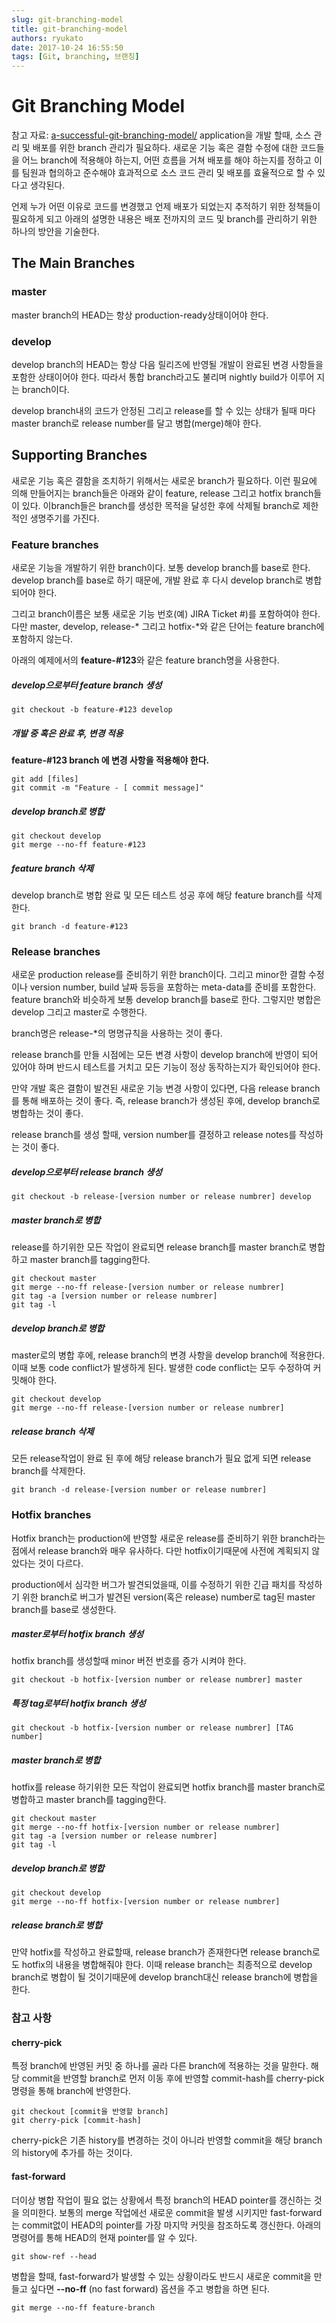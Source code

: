 ```yaml
---
slug: git-branching-model
title: git-branching-model
authors: ryukato
date: 2017-10-24 16:55:50
tags: [Git, branching, 브랜칭]
---
```


<!-- truncate -->

# Git Branching Model
참고 자료: [a-successful-git-branching-model/](http://nvie.com/posts/a-successful-git-branching-model/)
application을 개발 할때, 소스 관리 및 배포를 위한 branch 관리가 필요하다. 새로운 기능 혹은 결함 수정에 대한 코드들을 어느 branch에 적용해야 하는지, 어떤 흐름을 거쳐 배포를 해야 하는지를 정하고 이를 팀원과 협의하고 준수해야 효과적으로 소스 코드 관리 및 배포를 효율적으로 할 수 있다고 생각된다.

언제 누가 어떤 이유로 코드를 변경했고 언제 배포가 되었는지 추적하기 위한 정책들이 필요하게 되고 아래의 설명한 내용은 배포 전까지의 코드 및 branch를 관리하기 위한 하나의 방안을 기술한다.

## The Main Branches
### master
master branch의 HEAD는 항상 production-ready상태이어야 한다.

### develop
develop branch의 HEAD는 항상 다음 릴리즈에 반영될 개발이 완료된 변경 사항들을 포함한 상태이어야 한다. 따라서 통합 branch라고도 불리며 nightly build가 이루어 지는 branch이다.

develop branch내의 코드가 안정된 그리고 release를 할 수 있는 상태가 될때 마다 master branch로 release number를 달고 병합(merge)해야 한다.

## Supporting Branches
새로운 기능 혹은 결함을 조치하기 위해서는 새로운 branch가 필요하다. 이런 필요에 의해 만들어지는 branch들은 아래와 같이 feature, release 그리고 hotfix branch들이 있다. 이branch들은 branch를 생성한 목적을 달성한 후에 삭제될 branch로 제한적인 생명주기를 가진다.

### Feature branches
새로운 기능을 개발하기 위한 branch이다. 보통 develop branch를 base로 한다. develop branch를 base로 하기 때문에, 개발 완료 후 다시 develop branch로 병합되어야 한다.

그리고 branch이름은 보통 새로운 기능 번호(예) JIRA Ticket #)를 포함하여야 한다. 다만 master, develop, release-* 그리고 hotfix-*와 같은 단어는 feature branch에 포함하지 않는다.

아래의 예제에서의 **feature-#123**와 같은 feature branch명을 사용한다.

##### develop으로부터 feature branch 생성
```
git checkout -b feature-#123 develop
```
##### 개발 중 혹은 완료 후, 변경 적용
**feature-#123 branch 에 변경 사항을 적용해야 한다.**

```
git add [files]
git commit -m "Feature - [ commit message]"
```

##### develop branch로 병합

```
git checkout develop
git merge --no-ff feature-#123
```

##### feature branch 삭제
develop branch로 병합 완료 및 모든 테스트 성공 후에 해당 feature branch를 삭제한다.

```
git branch -d feature-#123
```

### Release branches
새로운 production release를 준비하기 위한 branch이다. 그리고 minor한 결함 수정 이나 version number, build 날짜 등등을 포함하는 meta-data를 준비를 포함한다. feature branch와 비슷하게 보통 develop branch를 base로 한다.  그렇지만 병합은 develop 그리고 master로 수행한다.

branch명은 release-*의 명명규칙을 사용하는 것이 좋다.

release branch를 만들 시점에는 모든 변경 사항이 develop branch에 반영이 되어 있어야 하며 반드시 테스트를 거치고 모든 기능이 정상 동작하는지가 확인되어야 한다.

만약 개발 혹은 결함이 발견된 새로운 기능 변경 사항이 있다면, 다음 release branch를 통해 배포하는 것이 좋다. 즉, release branch가 생성된 후에, develop branch로 병합하는 것이 좋다.

release branch를 생성 할때, version number를 결정하고 release notes를 작성하는 것이 좋다.

##### develop으로부터 release branch 생성

```
git checkout -b release-[version number or release numbrer] develop
```

##### master branch로 병합
release를 하기위한 모든 작업이 완료되면 release branch를 master branch로 병합하고 master branch를 tagging한다.

```
git checkout master
git merge --no-ff release-[version number or release numbrer]
git tag -a [version number or release numbrer]
git tag -l
```

##### develop branch로 병합
master로의 병합 후에, release branch의 변경 사항을 develop branch에 적용한다. 이때 보통 code conflict가 발생하게 된다. 발생한 code conflict는 모두 수정하여 커밋해야 한다.

```
git checkout develop
git merge --no-ff release-[version number or release numbrer]
```
##### release branch 삭제
모든 release작업이 완료 된 후에 해당 release branch가 필요 없게 되면 release branch를 삭제한다.

```
git branch -d release-[version number or release numbrer]
```




### Hotfix branches
Hotfix branch는 production에 반영할 새로운 release를 준비하기 위한 branch라는 점에서 release branch와 매우 유사하다. 다만 hotfix이기때문에 사전에 계획되지 않았다는 것이 다르다.

production에서 심각한 버그가 발견되었을때, 이를 수정하기 위한 긴급 패치를 작성하기 위한 branch로 버그가 발견된 version(혹은  release) number로 tag된 master branch를 base로 생성한다.

##### master로부터 hotfix branch 생성
hotfix branch를 생성할때 minor 버전 번호를 증가 시켜야 한다.

```
git checkout -b hotfix-[version number or release numbrer] master
```

##### 특정 tag로부터 hotfix branch 생성

```
git checkout -b hotfix-[version number or release numbrer] [TAG number]
```
##### master branch로 병합
hotfix를 release 하기위한 모든 작업이 완료되면 hotfix branch를 master branch로 병합하고 master branch를 tagging한다.

```
git checkout master
git merge --no-ff hotfix-[version number or release numbrer]
git tag -a [version number or release numbrer]
git tag -l
```
##### develop branch로 병합

```
git checkout develop
git merge --no-ff hotfix-[version number or release numbrer]
```

##### release branch로 병합
만약 hotfix를 작성하고 완료할때, release branch가 존재한다면 release branch로도 hotfix의 내용을 병합해줘야 한다. 이때 release branch는 최종적으로 develop branch로 병합이 될 것이기때문에 develop branch대신 release branch에 병합을 한다.




### 참고 사항
#### cherry-pick
특정 branch에 반영된 커밋 중 하나를 골라 다른 branch에 적용하는 것을 말한다.  해당 commit을 반영할 branch로 먼저 이동 후에 반영할 commit-hash를 cherry-pick명령을 통해 branch에 반영한다.

```
git checkout [commit을 반영할 branch]
git cherry-pick [commit-hash]
```

cherry-pick은 기존 history를 변경하는 것이 아니라 반영할 commit을 해당 branch의 history에 추가를 하는 것이다.



#### fast-forward
더이상 병합 작업이 필요 없는 상황에서 특정 branch의 HEAD pointer를 갱신하는 것을 의미한다. 보통의 merge 작업에선 새로운 commit을 발생 시키지만 fast-forward는 commit없이 HEAD의 pointer를 가장 마지막 커밋을 참조하도록 갱신한다.  아래의 명령어를 통해 HEAD의 현재 pointer를 알 수 있다.

```
git show-ref --head
```
병합을 할때, fast-forward가 발생할 수 있는 상황이라도 반드시 새로운 commit을 만들고 싶다면 **--no-ff** (no fast forward) 옵션을 주고 병합을 하면 된다.

```
git merge --no-ff feature-branch
```

